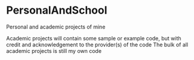 # PersonalAndSchool
Personal and academic projects of mine

Academic projects will contain some sample or example code, but with credit and acknowledgement to the provider(s) of the code
The bulk of all academic projects is still my own code